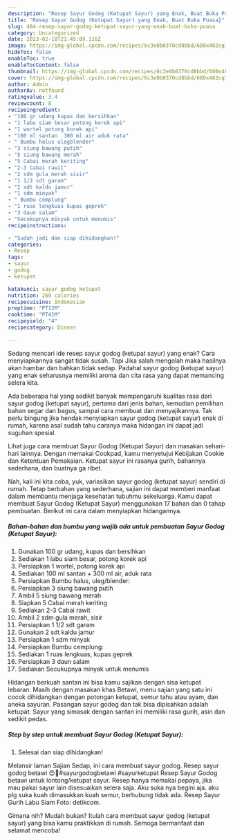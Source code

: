 ```yaml
---
description: "Resep Sayur Godog (Ketupat Sayur) yang Enak, Buat Buka Puasa}"
title: "Resep Sayur Godog (Ketupat Sayur) yang Enak, Buat Buka Puasa}"
slug: 484-resep-sayur-godog-ketupat-sayur-yang-enak-buat-buka-puasa
category: Uncategorized
date: 2023-02-18T21:45:09.116Z
image: https://img-global.cpcdn.com/recipes/6c3e0b0370cd8bbd/680x482cq70/sayur-godog-ketupat-sayur-foto-resep-utama.jpg
hideToc: false
enableToc: true
enableTocContent: false
thumbnail: https://img-global.cpcdn.com/recipes/6c3e0b0370cd8bbd/680x482cq70/sayur-godog-ketupat-sayur-foto-resep-utama.jpg
cover: https://img-global.cpcdn.com/recipes/6c3e0b0370cd8bbd/680x482cq70/sayur-godog-ketupat-sayur-foto-resep-utama.jpg
author: Admin
authorAv: notfound
ratingvalue: 3.4
reviewcount: 8
recipeingredient:
- "100 gr udang kupas dan bersihkan"
- "1 labu siam besar potong korek api"
- "1 wortel potong korek api"
- "100 ml santan  300 ml air aduk rata"
- " Bumbu halus ulegblender"
- "3 siung bawang putih"
- "5 siung bawang merah"
- "5 Cabai merah keriting"
- "2-3 Cabai rawit"
- "2 sdm gula merah sisir"
- "1 1/2 sdt garam"
- "2 sdt kaldu jamur"
- "1 sdm minyak"
- " Bumbu cemplung"
- "1 ruas lengkuas kupas geprek"
- "3 daun salam"
- "Secukupnya minyak untuk menumis"
recipeinstructions:

- "Sudah jadi dan siap dihidangkan!"
categories:
- Resep
tags:
- sayur
- godog
- ketupat

katakunci: sayur godog ketupat 
nutrition: 269 calories
recipecuisine: Indonesian
preptime: "PT12M"
cooktime: "PT41M"
recipeyield: "4"
recipecategory: Dinner

---
```



Sedang mencari ide resep sayur godog (ketupat sayur) yang enak? Cara menyiapkannya sangat tidak susah. Tapi Jika salah mengolah maka hasilnya akan hambar dan bahkan tidak sedap. Padahal sayur godog (ketupat sayur) yang enak seharusnya memiliki aroma dan cita rasa yang dapat memancing selera kita.


Ada beberapa hal yang sedikit banyak mempengaruhi kualitas rasa dari sayur godog (ketupat sayur), pertama dari jenis bahan, kemudian pemilihan bahan segar dan bagus, sampai cara membuat dan menyajikannya. Tak perlu bingung jika hendak menyiapkan sayur godog (ketupat sayur) enak di rumah, karena asal sudah tahu caranya maka hidangan ini dapat jadi suguhan spesial.

Lihat juga cara membuat Sayur Godog (Ketupat Sayur) dan masakan sehari-hari lainnya. Dengan memakai Cookpad, kamu menyetujui Kebijakan Cookie dan Ketentuan Pemakaian. Ketupat sayur ini rasanya gurih, bahannya sederhana, dan buatnya ga ribet.


Nah, kali ini kita coba, yuk, variasikan sayur godog (ketupat sayur) sendiri di rumah. Tetap berbahan yang sederhana, sajian ini dapat memberi manfaat dalam membantu menjaga kesehatan tubuhmu sekeluarga. Kamu dapat membuat Sayur Godog (Ketupat Sayur) menggunakan 17 bahan dan 0 tahap pembuatan. Berikut ini cara dalam menyiapkan hidangannya.

<!--inarticleads1-->

##### Bahan-bahan dan bumbu yang wajib ada untuk pembuatan Sayur Godog (Ketupat Sayur):

1. Gunakan 100 gr udang, kupas dan bersihkan
1. Sediakan 1 labu siam besar, potong korek api
1. Persiapkan 1 wortel, potong korek api
1. Sediakan 100 ml santan + 300 ml air, aduk rata
1. Persiapkan  Bumbu halus, uleg/blender:
1. Persiapkan 3 siung bawang putih
1. Ambil 5 siung bawang merah
1. Siapkan 5 Cabai merah keriting
1. Sediakan 2-3 Cabai rawit
1. Ambil 2 sdm gula merah, sisir
1. Persiapkan 1 1/2 sdt garam
1. Gunakan 2 sdt kaldu jamur
1. Persiapkan 1 sdm minyak
1. Persiapkan  Bumbu cemplung:
1. Sediakan 1 ruas lengkuas, kupas geprek
1. Persiapkan 3 daun salam
1. Sediakan Secukupnya minyak untuk menumis


Hidangan berkuah santan ini bisa kamu sajikan dengan sisa ketupat lebaran. Masih dengan masakan khas Betawi, menu sajian yang satu ini cocok dihidangkan dengan potongan ketupat, semur tahu atau ayam, dan aneka sayuran. Pasangan sayur godog dan tak bisa dipisahkan adalah ketupat. Sayur yang simasak dengan santan ini memiliki rasa gurih, asin dan sedikit pedas. 

<!--inarticleads2-->

##### Step by step untuk membuat Sayur Godog (Ketupat Sayur):


1. Selesai dan siap dihidangkan!

Melansir laman Sajian Sedap, ini cara membuat sayur godog. Resep sayur godog betawi 😍🤩#sayurgodogbetawi #sayurketupat Resep Sayur Godog betawi untuk lontong/ketupat sayur. Resep hanya memakai pepaya, jika mau pakai sayur lain disesuaikan selera saja. Aku suka nya begini aja. aku plg suka kuah dimasukkan kuah semur, berhubung tidak ada. Resep Sayur Gurih Labu Siam Foto: detikcom. 

Gimana nih? Mudah bukan? Itulah cara membuat sayur godog (ketupat sayur) yang bisa kamu praktikkan di rumah. Semoga bermanfaat dan selamat mencoba!
